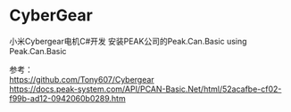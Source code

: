 # CyberGear
小米Cybergear电机C#开发
安装PEAK公司的Peak.Can.Basic
using Peak.Can.Basic

参考：  
https://github.com/Tony607/Cybergear  
https://docs.peak-system.com/API/PCAN-Basic.Net/html/52acafbe-cf02-f99b-ad12-0942060b0289.htm
